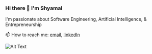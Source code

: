 ### Hi there 👋 I'm Shyamal

<!--
**shyamal-anadkat/shyamal-anadkat** is a ✨ _special_ ✨ repository because its `README.md` (this file) appears on your GitHub profile.

Here are some ideas to get you started:

- 🔭 I’m currently working on ...
- 🌱 I’m currently learning ...
- 👯 I’m looking to collaborate on ...
- 🤔 I’m looking for help with ...
- 💬 Ask me about ...
- 📫 How to reach me: ...
- 😄 Pronouns: ...
- ⚡ Fun fact: ...
-->

I'm passionate about Software Engineering, Artificial Intelligence, &amp; Entrepreneurship

📫  How to reach me: [email], [linkedIn]

![Alt Text](https://media0.giphy.com/media/CVtNe84hhYF9u/giphy.gif?cid=ecf05e47x2dtm553tai3cgysdgklpxvk0jvbxaaskbx587zk&rid=giphy.gif&ct=g)

[email]: mailto:shyamalanadkat@gmail.com
[linkedIn]: https://www.linkedin.com/in/zostale/
